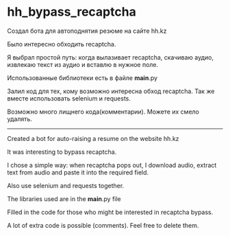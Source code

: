 # hh_bypass_recaptcha

Создал бота для автоподнятия резюме на сайте hh.kz

Было интересно обходить recaptcha.

Я выбрал простой путь: когда вылазивает recaptcha, скачиваю аудио, извлекаю текст из аудио и вставлю в нужное поле.

Использованные библиотеки есть в файле __main__.py

Залил код для тех, кому возможно интересна обход recaptcha. Так же вместе использовать selenium и requests.

Возможно много лищнего кода(комментарии). Можете их смело удалять.

-------------------------------------------------------------

Created a bot for auto-raising a resume on the website hh.kz

It was interesting to bypass recaptcha.

I chose a simple way: when recaptcha pops out, I download audio, extract text from audio and paste it into the required field.

Also use selenium and requests together.

The libraries used are in the __main__.py file

Filled in the code for those who might be interested in recaptcha bypass.  

A lot of extra code is possible (comments). Feel free to delete them.
